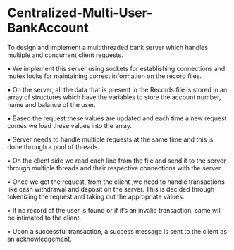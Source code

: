 # Centralized-Multi-User-BankAccount

To design and implement a multithreaded bank server which handles multiple and concurrent client requests.

•	We implement this server using sockets for establishing connections and mutex locks for maintaining correct information on the record files.


•	On the server, all the data that is present in the Records file is stored in an array of structures which have the variables to store the account number, name and balance of the user.


•	Based the request these values are updated and each time a new request comes we load these values into the array.


•	Server needs to handle multiple requests at the same time and this is done through a pool of threads.


•	On the client side we read each line from the file and send it to the server through multiple threads and their respective connections with the server.


•	Once we get the request, from the client ,we need to handle transactions like cash withdrawal and deposit on the server. This is decided through tokenizing the request and taking out the appropriate values.


•	If no record of the user is found or if it’s an invalid transaction, same will be intimated to the client.


•	Upon a successful transaction, a success message is sent to the client as an acknowledgement.




